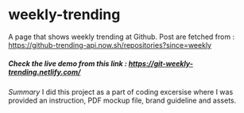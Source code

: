 # weekly-trending
 A page that shows weekly trending at Github. 
 Post are fetched from : https://github-trending-api.now.sh/repositories?since=weekly
##### Check the live demo from this link : https://git-weekly-trending.netlify.com/

*Summary*
I did this project as a part of coding excersise where I was provided an instruction, PDF mockup file, brand guideline and assets.  
